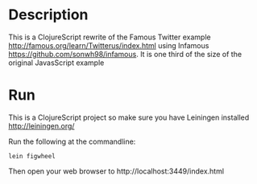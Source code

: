 # Description
This is a ClojureScript rewrite of the Famous Twitter example http://famous.org/learn/Twitterus/index.html
using Infamous https://github.com/sonwh98/infamous.  It is one third of the size of the original JavasScript example

# Run
This is a ClojureScript project so make sure you have Leiningen installed http://leiningen.org/

Run the following at the commandline:
```
lein figwheel
```

Then open your web browser to http://localhost:3449/index.html
